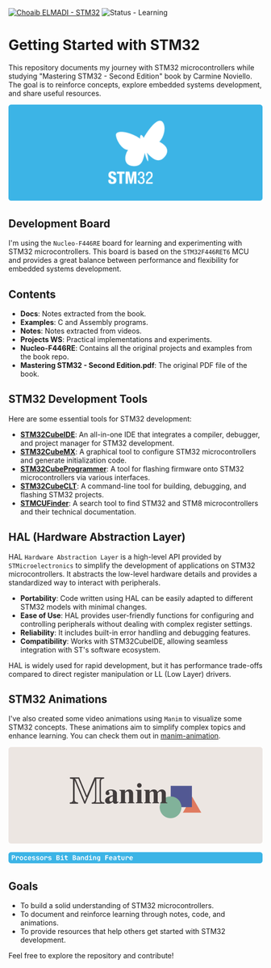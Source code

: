[![Choaib ELMADI - STM32](https://img.shields.io/badge/Choaib_ELMADI-STM32-8800dd)](https://elmadichoaib.vercel.app) ![Status - Learning](https://img.shields.io/badge/Status-Learning-2bd729)

# Getting Started with STM32

This repository documents my journey with STM32 microcontrollers while studying "Mastering STM32 - Second Edition" book by Carmine Noviello. The goal is to reinforce concepts, explore embedded systems development, and share useful resources.

<div align="center">

![STM32](./Assets/stm32.png)

</div>

## Development Board

I'm using the `Nucleo-F446RE` board for learning and experimenting with STM32 microcontrollers. This board is based on the `STM32F446RET6` MCU and provides a great balance between performance and flexibility for embedded systems development.

## Contents

- **Docs**: Notes extracted from the book.
- **Examples**: C and Assembly programs.
- **Notes**: Notes extracted from videos.
- **Projects WS**: Practical implementations and experiments.
- **Nucleo-F446RE**: Contains all the original projects and examples from the book repo.
- **Mastering STM32 - Second Edition.pdf**: The original PDF file of the book.

## STM32 Development Tools

Here are some essential tools for STM32 development:

- **[STM32CubeIDE](https://www.st.com/en/development-tools/stm32cubeide.html)**: An all-in-one IDE that integrates a compiler, debugger, and project manager for STM32 development.
- **[STM32CubeMX](https://www.st.com/en/development-tools/stm32cubemx.html)**: A graphical tool to configure STM32 microcontrollers and generate initialization code.
- **[STM32CubeProgrammer](https://www.st.com/en/development-tools/stm32cubeprog.html)**: A tool for flashing firmware onto STM32 microcontrollers via various interfaces.
- **[STM32CubeCLT](https://www.st.com/en/development-tools/stm32cubeclt.html)**: A command-line tool for building, debugging, and flashing STM32 projects.
- **[STMCUFinder](https://www.st.com/en/development-tools/st-mcu-finder-pc.html)**: A search tool to find STM32 and STM8 microcontrollers and their technical documentation.

## HAL (Hardware Abstraction Layer)

HAL `Hardware Abstraction Layer` is a high-level API provided by `STMicroelectronics` to simplify the development of applications on STM32 microcontrollers. It abstracts the low-level hardware details and provides a standardized way to interact with peripherals.

- **Portability**: Code written using HAL can be easily adapted to different STM32 models with minimal changes.
- **Ease of Use**: HAL provides user-friendly functions for configuring and controlling peripherals without dealing with complex register settings.
- **Reliability**: It includes built-in error handling and debugging features.
- **Compatibility**: Works with STM32CubeIDE, allowing seamless integration with ST's software ecosystem.

HAL is widely used for rapid development, but it has performance trade-offs compared to direct register manipulation or LL (Low Layer) drivers.

## STM32 Animations

I've also created some video animations using `Manim` to visualize some STM32 concepts. These animations aim to simplify complex topics and enhance learning. You can check them out in [manim-animation](https://github.com/Choaib-ELMADI/manim-animation).

<div align="center">

[![Manim](./Assets/manim.png)](https://github.com/Choaib-ELMADI/manim-animation)

[![Processors Bit Banding Feature](./Assets/bit-banding-feature.png)](https://github.com/Choaib-ELMADI/manim-animation/tree/master/Projects/Processors_Bit_Banding_Feature)

</div>

## Goals

- To build a solid understanding of STM32 microcontrollers.
- To document and reinforce learning through notes, code, and animations.
- To provide resources that help others get started with STM32 development.

Feel free to explore the repository and contribute!
